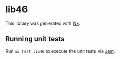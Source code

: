 # lib46

This library was generated with [Nx](https://nx.dev).

## Running unit tests

Run `nx test lib46` to execute the unit tests via [Jest](https://jestjs.io).
